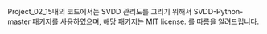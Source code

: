 Project_02_15내의 코드에서는 SVDD 관리도를 그리기 위해서 SVDD-Python-master 패키지를 사용하였으며, 해당 패키지는 MIT license. 를 따름을 알려드립니다.
